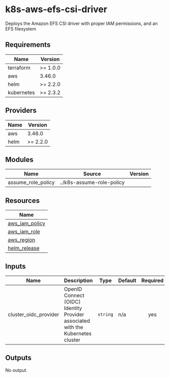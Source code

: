 # k8s-aws-efs-csi-driver

Deploys the Amazon EFS CSI driver with proper IAM permissions, and an EFS filesystem

## Requirements

| Name | Version |
|------|---------|
| terraform | >= 1.0.0 |
| aws | 3.46.0 |
| helm | >= 2.2.0 |
| kubernetes | >= 2.3.2 |

## Providers

| Name | Version |
|------|---------|
| aws | 3.46.0 |
| helm | >= 2.2.0 |

## Modules

| Name | Source | Version |
|------|--------|---------|
| assume_role_policy | ../k8s-assume-role-policy |  |

## Resources

| Name |
|------|
| [aws_iam_policy](https://registry.terraform.io/providers/hashicorp/aws/3.46.0/docs/resources/iam_policy) |
| [aws_iam_role](https://registry.terraform.io/providers/hashicorp/aws/3.46.0/docs/resources/iam_role) |
| [aws_region](https://registry.terraform.io/providers/hashicorp/aws/3.46.0/docs/data-sources/region) |
| [helm_release](https://registry.terraform.io/providers/hashicorp/helm/latest/docs/resources/release) |

## Inputs

| Name | Description | Type | Default | Required |
|------|-------------|------|---------|:--------:|
| cluster\_oidc\_provider | OpenID Connect (OIDC) Identity Provider associated with the Kubernetes cluster | `string` | n/a | yes |

## Outputs

No output.
